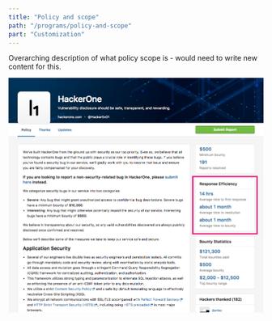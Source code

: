 ```yaml
---
title: "Policy and scope"
path: "/programs/policy-and-scope"
part: "Customization"
---
```


Overarching description of what policy scope is - would need to write new content for this.

![Security page](./images/security-page.png)
